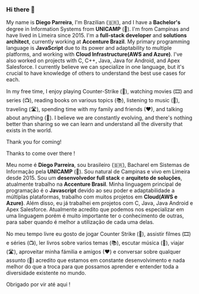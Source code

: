 ### Hi there 👋

My name is **Diego Parreira**, I'm Brazilian (🇧🇷), and I have a **Bachelor's** degree in Information Systems from **UNICAMP** (🤖). I'm from Campinas and have lived in Limeira since 2015. I'm a **full-stack developer** and **solutions architect**, currently working at **Accenture Brazil**. My primary programming language is **JavaScript** due to its power and adaptability to multiple platforms, and working with **Cloud Infrastructure(AWS and Azure)**. I've also worked on projects with C, C++, Java, Java for Android, and Apex Salesforce. I currently believe we can specialize in one language, but it's crucial to have knowledge of others to understand the best use cases for each.

In my free time, I enjoy playing Counter-Strike (👻), watching movies (🎞️) and series (📺), reading books on various topics (📚), listening to music (🎵), traveling (🛣), spending time with my family and friends (❤), and talking about anything (🖖). I believe we are constantly evolving, and there's nothing better than sharing so we can learn and understand all the diversity that exists in the world.

Thank you for coming!

Thanks to come over there !

Meu nome é **Diego Parreira**, sou brasileiro (🇧🇷), Bacharel em Sistemas de Informação pela **UNICAMP** (🤖). Sou natural de Campinas e vivo em Limeira desde 2015. Sou um **desenvolvedor full stack** e **arquiteto de soluções**, atualmente trabalho na **Accenture Brasil**. Minha linguagem principal de programação é o **Javascript** devido ao seu poder e adaptabilidade a múltíplas plataformas, trabalho com muitos projetos em **Cloud(AWS e Azure)**. Além disso, eu já trabalhei em projetos com C, Java, Java Android e Apex Salesforce. Atualmente acredito que podemos nos especializar em uma linguagem porém é muito importante ter o conhecimento de outras, para saber quando é melhor a utilização de cada uma delas.

No meu tempo livre eu gosto de jogar Counter Strike (👻), assistir filmes (🎞️) e séries (📺), ler livros sobre varios temas (📚), escutar música (🎵), viajar (🛣), aproveitar minha fámilia e amigos (❤) e conversar sobre qualquer assunto (🖖) acredito que estamos em constante desenvolvimento e nada melhor do que a troca para que possamos aprender e entender toda a diversidade existente no mundo.

Obrigado por vir até aqui !
